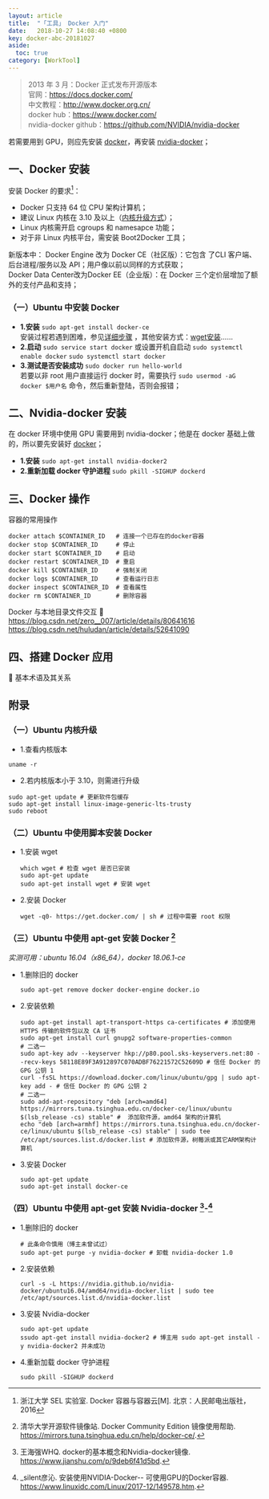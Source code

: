 ```yaml
---
layout: article
title:  "「工具」 Docker 入门"
date:   2018-10-27 14:08:40 +0800
key: docker-abc-20181027
aside:
  toc: true
category: [WorkTool]
---
```


> 2013 年 3 月：Docker 正式发布开源版本  
官网：<https://docs.docker.com/>  
中文教程：<http://www.docker.org.cn/>  
docker hub：<https://www.docker.com/>  
nvidia-docker github：<https://github.com/NVIDIA/nvidia-docker>  

若需要用到 GPU，则应先安装 [docker](#docker-install-title)，再安装 [nvidia-docker](#nvidia-docker-install-title)；  

## <span id="docker-install-title">一、Docker 安装</span>  

安装 Docker 的要求[^1]：
- Docker 只支持 64 位 CPU 架构计算机；  
- 建议 Linux 内核在 3.10 及以上（[内核升级方式](#kernel-upgrade)）；  
- Linux 内核需开启 cgroups 和 namesapce 功能；  
- 对于非 Linux 内核平台，需安装 Boot2Docker 工具；  

新版本中：
Docker Engine 改为 Docker CE（社区版）：它包含 了CLI 客户端、后台进程/服务以及 API；用户像以前以同样的方式获取；  
Docker Data Center改为Docker EE（企业版）：在 Docker 三个定价层增加了额外的支付产品和支持；  

### （一）Ubuntu 中安装 Docker  

- **1.安装** `sudo apt-get install docker-ce`    
  安装过程若遇到困难，参见[详细步骤](#apt-install-docker) ，其他安装方式：[wget安装](#script-install-docker)……
- **2.启动**  `sudo service start docker`
  或设置开机自启动 `sudo systemctl enable docker`   `sudo systemctl start docker`
- **3.测试是否安装成功**  `sudo docker run hello-world`  
  若要以非 root 用户直接运行 docker 时，需要执行 `sudo usermod -aG docker $用户名` 命令，然后重新登陆，否则会报错；  

## <span id="nvidia-docker-install-title">二、Nvidia-docker 安装</span>  
在 docker 环境中使用 GPU 需要用到 nvidia-docker；他是在 docker 基础上做的，所以要先安装好 [docker](#docker-install-title)；  
- **1.安装**  `sudo apt-get install nvidia-docker2  `
- **2.重新加载 docker 守护进程** `sudo pkill -SIGHUP dockerd`

## 三、Docker 操作
容器的常用操作  

```shell
docker attach $CONTAINER_ID   # 连接一个已存在的docker容器  
docker stop $CONTAINER_ID     # 停止
docker start $CONTAINER_ID    # 启动  
docker restart $CONTAINER_ID  # 重启  
docker kill $CONTAINER_ID     # 强制关闭  
docker logs $CONTAINER_ID     # 查看运行日志  
docker inspect $CONTAINER_ID  # 查看属性  
docker rm $CONTAINER_ID       # 删除容器  
```
Docker 与本地目录文件交互 :ghost:  
<https://blog.csdn.net/zero__007/article/details/80641616>  
<https://blog.csdn.net/huludan/article/details/52641090>  

## 四、搭建 Docker 应用
:ghost:
基本术语及其关系  

## 附录  

### <span id="kernel-upgrade">（一）Ubuntu 内核升级</span>  
- 1.查看内核版本  
```shell
uname -r
```  

- 2.若内核版本小于 3.10，则需进行升级  
```shell
sudo apt-get update # 更新软件包缓存
sudo apt-get install linux-image-generic-lts-trusty  
sudo reboot
```  

### <span id="script-install-docker">（二）Ubuntu 中使用脚本安装 Docker</span>  
- 1.安装 wget  
  ```shell
  which wget # 检查 wget 是否已安装  
  sudo apt-get update
  sudo apt-get install wget # 安装 wget  
  ```  
- 2.安装 Docker  
  ```shell
  wget -q0- https://get.docker.com/ | sh # 过程中需要 root 权限  
  ```  

### <span id="apt-install-docker">（三）Ubuntu 中使用 apt-get 安装 Docker [^2]</span>  
*实测可用：ubuntu 16.04（x86_64），docker 18.06.1-ce*  

- 1.删除旧的 docker
  ```shell
  sudo apt-get remove docker docker-engine docker.io
  ```

- 2.安装依赖  
  ```shell
  sudo apt-get install apt-transport-https ca-certificates # 添加使用 HTTPS 传输的软件包以及 CA 证书
  sudo apt-get install curl gnupg2 software-properties-common  
  # 二选一
  sudo apt-key adv --keyserver hkp://p80.pool.sks-keyservers.net:80 --recv-keys 58118E89F3A912897C070ADBF76221572C52609D # 信任 Docker 的 GPG 公钥 1  
  curl -fsSL https://download.docker.com/linux/ubuntu/gpg | sudo apt-key add - # 信任 Docker 的 GPG 公钥 2  
  # 二选一
  sudo add-apt-repository "deb [arch=amd64] https://mirrors.tuna.tsinghua.edu.cn/docker-ce/linux/ubuntu $(lsb_release -cs) stable" #  添加软件源，amd64 架构的计算机  
  echo "deb [arch=armhf] https://mirrors.tuna.tsinghua.edu.cn/docker-ce/linux/ubuntu $(lsb_release -cs) stable" | sudo tee /etc/apt/sources.list.d/docker.list # 添加软件源，树莓派或其它ARM架构计算机  
  ```

- 3.安装 Docker
  ```shell
  sudo apt-get update  
  sudo apt-get install docker-ce  
  ```

### <span id="apt-install-nvidia-docker">（四）Ubuntu 中使用 apt-get 安装 Nvidia-docker [^3]-[^4]<span>  

- 1.删除旧的 docker
  ```shell
  # 此条命令慎用（博主未曾试过）
  sudo apt-get purge -y nvidia-docker # 卸载 nvidia-docker 1.0
  ```

- 2.安装依赖  
  ```shell
  curl -s -L https://nvidia.github.io/nvidia-docker/ubuntu16.04/amd64/nvidia-docker.list | sudo tee /etc/apt/sources.list.d/nvidia-docker.list  
  ```

- 3.安装 Nvidia-docker
  ```shell
  sudo apt-get update  
  ssudo apt-get install nvidia-docker2 # 博主用 sudo apt-get install -y nvidia-docker2 并未成功  
  ```
- 4.重新加载 docker 守护进程
  ```shell
  sudo pkill -SIGHUP dockerd
  ```


[^1]:浙江大学 SEL 实验室. Docker 容器与容器云[M]. 北京：人民邮电出版社，2016
[^2]:清华大学开源软件镜像站. Docker Community Edition 镜像使用帮助. <https://mirrors.tuna.tsinghua.edu.cn/help/docker-ce/>.
[^3]:王海强WHQ. docker的基本概念和Nvidia-docker镜像. <https://www.jianshu.com/p/9deb6f41d5bd>.
[^4]:_silent彦沁. 安装使用NVIDIA-Docker-- 可使用GPU的Docker容器. <https://www.linuxidc.com/Linux/2017-12/149578.htm>.
